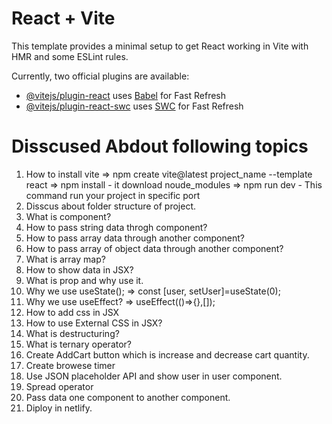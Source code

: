 # React + Vite

This template provides a minimal setup to get React working in Vite with HMR and some ESLint rules.

Currently, two official plugins are available:

- [@vitejs/plugin-react](https://github.com/vitejs/vite-plugin-react/blob/main/packages/plugin-react/README.md) uses [Babel](https://babeljs.io/) for Fast Refresh
- [@vitejs/plugin-react-swc](https://github.com/vitejs/vite-plugin-react-swc) uses [SWC](https://swc.rs/) for Fast Refresh

# Disscused Abdout following topics
1. How to install vite
    => npm create vite@latest project_name --template react
    => npm install - it download noude_modules
    => npm run dev - This command run your project in specific port 
2. Disscus about folder structure of project.
3. What is component?
4. How to pass string data throgh component?
5. How to pass array data through another component?
6. How to pass array of object data through another component?
7. What is array map?
8. How to show data in JSX?
9. What is prop and why use it.
10. Why we use useState();
    => const [user, setUser]=useState(0);
11. Why we use useEffect?
    => useEffect(()=>{},[]);
12. How to add css in JSX
13. How to use External CSS in JSX?
14. What is destructuring?
15. What is ternary operator?
16. Create AddCart button which is increase and decrease cart quantity.
17. Create browese timer
18. Use JSON placeholder API and show user in user component.
19. Spread operator
20. Pass data one component to another component.
21. Diploy in netlify.


